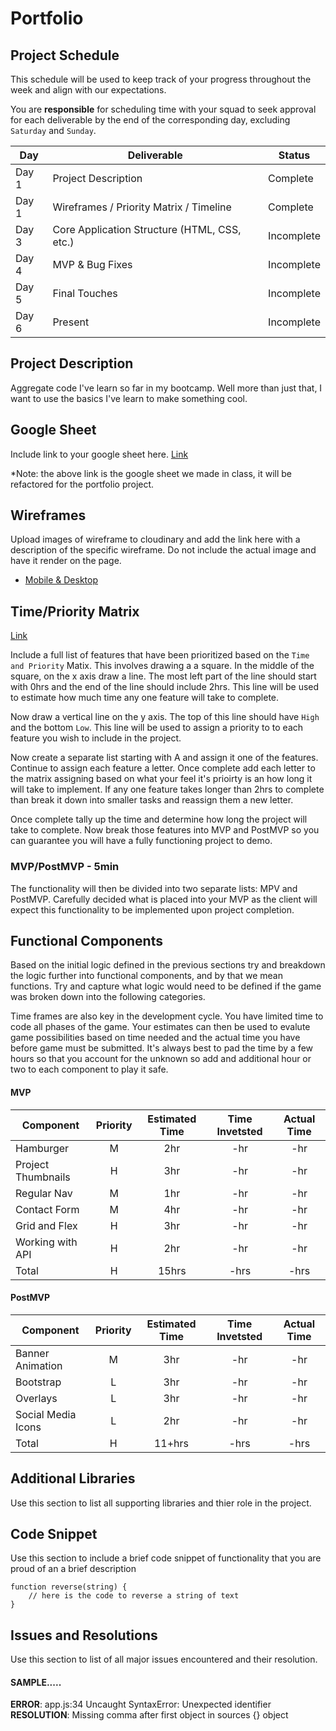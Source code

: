 # Portfolio
## Project Schedule

This schedule will be used to keep track of your progress throughout the week and align with our expectations.  

You are **responsible** for scheduling time with your squad to seek approval for each deliverable by the end of the corresponding day, excluding `Saturday` and `Sunday`.

|  Day | Deliverable | Status
|---|---| ---|
|Day 1| Project Description | Complete
|Day 1| Wireframes / Priority Matrix / Timeline | Complete
|Day 3| Core Application Structure (HTML, CSS, etc.) | Incomplete
|Day 4| MVP & Bug Fixes | Incomplete
|Day 5| Final Touches | Incomplete
|Day 6| Present | Incomplete


## Project Description
Aggregate code I've learn so far in my bootcamp. Well more than just that, I want to use the basics I've learn to make something cool.

## Google Sheet

Include link to your google sheet here. [Link](https://docs.google.com/spreadsheets/d/12ayaNOj50jTxSo0pVE2Rl60CJYdHl0UspqmoAOqjSmY/edit#gid=0)

*Note: the above link is the google sheet we made in class, it will be refactored for the portfolio project.

## Wireframes

Upload images of wireframe to cloudinary and add the link here with a description of the specific wireframe. Do not include the actual image and have it render on the page.  

- [Mobile & Desktop](https://i.imgur.com/ZjGYgql.jpg)

## Time/Priority Matrix 

[Link](https://i.imgur.com/ydBSNMd.jpg)


Include a full list of features that have been prioritized based on the `Time and Priority` Matix.  This involves drawing a a square.  In the middle of the square, on the x axis draw a line.  The most left part of the line should start with 0hrs and the end of the line should include 2hrs.  This line will be used to estimate how much time any one feature will take to complete. 

Now draw a vertical line on the y axis.  The top of this line should have `High` and the bottom `Low`.  This line will be used to assign a priority to to each feature you wish to include in the project.  

Now create a separate list starting with A and assign it one of the features.  Continue to assign each feature a letter.  Once complete add each letter to the matrix assigning based on what your feel it's prioirty is an how long it will take to implement. If any one feature takes longer than 2hrs to complete than break it down into smaller tasks and reassign them a new letter. 

Once complete tally up the time and determine how long the project will take to complete. Now break those features into MVP and PostMVP so you can guarantee you will have a fully functioning project to demo. 

### MVP/PostMVP - 5min

The functionality will then be divided into two separate lists: MPV and PostMVP.  Carefully decided what is placed into your MVP as the client will expect this functionality to be implemented upon project completion.  

## Functional Components

Based on the initial logic defined in the previous sections try and breakdown the logic further into functional components, and by that we mean functions.  Try and capture what logic would need to be defined if the game was broken down into the following categories.

Time frames are also key in the development cycle.  You have limited time to code all phases of the game.  Your estimates can then be used to evalute game possibilities based on time needed and the actual time you have before game must be submitted. It's always best to pad the time by a few hours so that you account for the unknown so add and additional hour or two to each component to play it safe.

#### MVP
| Component | Priority | Estimated Time | Time Invetsted | Actual Time |
| --- | :---: |  :---: | :---: | :---: |
| Hamburger | M | 2hr | -hr | -hr|
| Project Thumbnails | H | 3hr | -hr | -hr|
| Regular Nav | M | 1hr | -hr | -hr|
| Contact Form | M | 4hr| -hr | -hr |
| Grid and Flex| H | 3hr | -hr | -hr|
| Working with API | H | 2hr| -hr | -hr |
| Total | H | 15hrs| -hrs | -hrs |

#### PostMVP
| Component | Priority | Estimated Time | Time Invetsted | Actual Time |
| --- | :---: |  :---: | :---: | :---: |
| Banner Animation | M | 3hr | -hr | -hr|
| Bootstrap | L | 3hr | -hr | -hr|
| Overlays | L | 3hr | -hr | -hr|
| Social Media Icons | L | 2hr | -hr | -hr|
| Total | H | 11+hrs| -hrs | -hrs |

## Additional Libraries
 Use this section to list all supporting libraries and thier role in the project. 

## Code Snippet

Use this section to include a brief code snippet of functionality that you are proud of an a brief description  

```
function reverse(string) {
	// here is the code to reverse a string of text
}
```

## Issues and Resolutions
 Use this section to list of all major issues encountered and their resolution.

#### SAMPLE.....
**ERROR**: app.js:34 Uncaught SyntaxError: Unexpected identifier                                
**RESOLUTION**: Missing comma after first object in sources {} object

